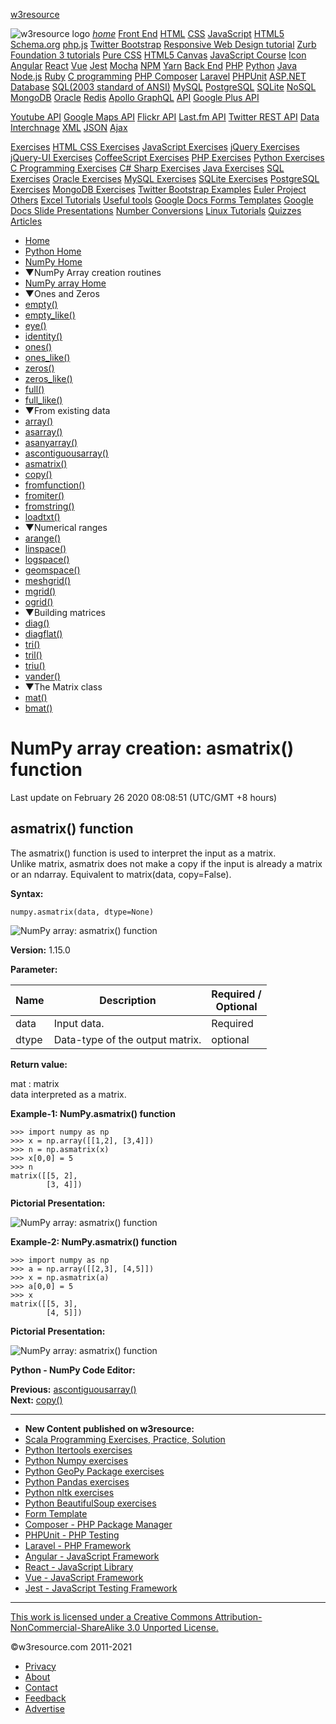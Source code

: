 <span class="mdl-layout-title">[w3resource](https://www.w3resource.com/index.php)</span>

<span class="mdl-layout-title"><img src="https://www.w3resource.com/images/w3resource-logo.png" alt="w3resource logo" id="log_img" class="drawer_logo" /></span> <a href="https://www.w3resource.com/index.php" class="mdl-navigation__link"><em>home</em></a> <a href="#" id="drawer_menu_topic_head1" class="mdl-navigation__link">Front End</a> <a href="https://www.w3resource.com/html/HTML-tutorials.php" class="mdl-navigation__link">HTML</a> <a href="https://www.w3resource.com/css/CSS-tutorials.php" class="mdl-navigation__link">CSS</a> <a href="https://www.w3resource.com/javascript/javascript.php" class="mdl-navigation__link">JavaScript</a> <a href="https://www.w3resource.com/html5/introduction.php" class="mdl-navigation__link">HTML5</a> <a href="https://www.w3resource.com/schema.org/introduction.php" class="mdl-navigation__link">Schema.org</a> <a href="https://www.w3resource.com/phpjs/use-php-functions-in-javascript.php" class="mdl-navigation__link">php.js</a> <a href="https://www.w3resource.com/twitter-bootstrap/tutorial.php" class="mdl-navigation__link">Twitter Bootstrap</a> <a href="https://www.w3resource.com/responsive-web-design/overview.php" class="mdl-navigation__link">Responsive Web Design tutorial</a> <a href="https://www.w3resource.com/zurb-foundation3/introduction.php" class="mdl-navigation__link">Zurb Foundation 3 tutorials</a> <a href="https://www.w3resource.com/pure/" class="mdl-navigation__link">Pure CSS</a> <a href="https://www.w3resource.com/html5-canvas/" class="mdl-navigation__link">HTML5 Canvas</a> <a href="https://www.w3resource.com/course/javascript-course.html" class="mdl-navigation__link">JavaScript Course</a> <a href="https://www.w3resource.com/icon/" class="mdl-navigation__link">Icon</a> <a href="https://www.w3resource.com/angular/getting-started-with-angular.php" class="mdl-navigation__link">Angular</a> <a href="https://www.w3resource.com/react/react-js-overview.php" class="mdl-navigation__link">React</a> <a href="https://www.w3resource.com/vue/installation.php" class="mdl-navigation__link">Vue</a> <a href="https://www.w3resource.com/jest/introduction.php" class="mdl-navigation__link">Jest</a> <a href="https://www.w3resource.com/mocha/getting-started.php" class="mdl-navigation__link">Mocha</a> <a href="https://www.w3resource.com/npm/getting-started-with-npm.php" class="mdl-navigation__link">NPM</a> <a href="https://www.w3resource.com/yarn/getting-started-with-yarn.php" class="mdl-navigation__link">Yarn</a> <a href="#" id="drawer_menu_topic_head2" class="mdl-navigation__link">Back End</a> <a href="https://www.w3resource.com/php/php-home.php" class="mdl-navigation__link">PHP</a> <a href="https://www.w3resource.com/python/python-tutorial.php" class="mdl-navigation__link">Python</a> <a href="https://www.w3resource.com/java-tutorial/" class="mdl-navigation__link">Java</a> <a href="https://www.w3resource.com/node.js/node.js-tutorials.php" class="mdl-navigation__link">Node.js</a> <a href="https://www.w3resource.com/ruby/" class="mdl-navigation__link">Ruby</a> <a href="https://www.w3resource.com/c-programming/programming-in-c.php" class="mdl-navigation__link">C programming</a> <a href="https://www.w3resource.com/php/composer/a-gentle-introduction-to-composer.php" class="mdl-navigation__link">PHP Composer</a> <a href="https://www.w3resource.com/php/PHPUnit/a-gentle-introduction-to-unit-test-and-testing.php" class="mdl-navigation__link">Laravel</a> <a href="https://www.w3resource.com/laravel/laravel-tutorial.php" class="mdl-navigation__link">PHPUnit</a> <a href="https://www.w3resource.com/asp.net/getting-started-with-asp.php" class="mdl-navigation__link">ASP.NET</a> <a href="#" id="drawer_menu_topic_head3" class="mdl-navigation__link">Database</a> <a href="https://www.w3resource.com/sql/tutorials.php" class="mdl-navigation__link">SQL(2003 standard of ANSI)</a> <a href="https://www.w3resource.com/mysql/mysql-tutorials.php" class="mdl-navigation__link">MySQL</a> <a href="https://w3resource.com/PostgreSQL/tutorial.php" class="mdl-navigation__link">PostgreSQL</a> <a href="https://www.w3resource.com/sqlite/" class="mdl-navigation__link">SQLite</a> <a href="https://www.w3resource.com/mongodb/nosql.php" class="mdl-navigation__link">NoSQL</a> <a href="https://www.w3resource.com/mongodb/nosql.php" class="mdl-navigation__link">MongoDB</a> <a href="https://www.w3resource.com/oracle/index.php" class="mdl-navigation__link">Oracle</a> <a href="https://www.w3resource.com/redis/index.php" class="mdl-navigation__link">Redis</a> <a href="https://www.w3resource.com/apollo-graphql/the-apollo-graphql-platform.php" class="mdl-navigation__link">Apollo GraphQL</a> <a href="#" id="drawer_menu_topic_head4" class="mdl-navigation__link">API</a> <a href="https://www.w3resource.com/API/google-plus/tutorial.php" class="mdl-navigation__link">Google Plus API</a>

<a href="https://www.w3resource.com/API/youtube/tutorial.php" class="mdl-navigation__link">Youtube API</a> <a href="https://www.w3resource.com/API/google-maps/index.php" class="mdl-navigation__link">Google Maps API</a> <a href="https://www.w3resource.com/API/flickr/tutorial.php" class="mdl-navigation__link">Flickr API</a> <a href="https://www.w3resource.com/API/last.fm/tutorial.php" class="mdl-navigation__link">Last.fm API</a> <a href="https://www.w3resource.com/API/twitter-rest-api/" class="mdl-navigation__link">Twitter REST API</a> <a href="#" id="drawer_menu_topic_head5" class="mdl-navigation__link">Data Interchnage</a> <a href="https://www.w3resource.com/xml/xml.php" class="mdl-navigation__link">XML</a> <a href="https://www.w3resource.com/JSON/introduction.php" class="mdl-navigation__link">JSON</a> <a href="https://www.w3resource.com/ajax/introduction.php" class="mdl-navigation__link">Ajax</a>

<a href="#" id="drawer_menu_topic_head6" class="mdl-navigation__link">Exercises</a> <a href="https://www.w3resource.com/html-css-exercise/index.php" class="mdl-navigation__link">HTML CSS Exercises</a> <a href="https://www.w3resource.com/javascript-exercises/" class="mdl-navigation__link">JavaScript Exercises</a> <a href="https://www.w3resource.com/jquery-exercises/" class="mdl-navigation__link">jQuery Exercises</a> <a href="https://www.w3resource.com/jquery-ui-exercises/" class="mdl-navigation__link">jQuery-UI Exercises</a> <a href="https://www.w3resource.com/coffeescript-exercises/" class="mdl-navigation__link">CoffeeScript Exercises</a> <a href="https://www.w3resource.com/php-exercises/" class="mdl-navigation__link">PHP Exercises</a> <a href="https://www.w3resource.com/python-exercises/" class="mdl-navigation__link">Python Exercises</a> <a href="https://www.w3resource.com/c-programming-exercises/" class="mdl-navigation__link">C Programming Exercises</a> <a href="https://www.w3resource.com/csharp-exercises/" class="mdl-navigation__link">C# Sharp Exercises</a> <a href="https://www.w3resource.com/java-exercises/" class="mdl-navigation__link">Java Exercises</a> <a href="https://www.w3resource.com/sql-exercises/" class="mdl-navigation__link">SQL Exercises</a> <a href="https://www.w3resource.com/oracle-exercises/" class="mdl-navigation__link">Oracle Exercises</a> <a href="https://www.w3resource.com/mysql-exercises/" class="mdl-navigation__link">MySQL Exercises</a> <a href="https://www.w3resource.com/sqlite-exercises/" class="mdl-navigation__link">SQLite Exercises</a> <a href="https://www.w3resource.com/postgresql-exercises/" class="mdl-navigation__link">PostgreSQL Exercises</a> <a href="https://www.w3resource.com/mongodb-exercises/" class="mdl-navigation__link">MongoDB Exercises</a> <a href="https://www.w3resource.com/twitter-bootstrap/examples.php" class="mdl-navigation__link">Twitter Bootstrap Examples</a> <a href="https://www.w3resource.com/euler-project/" class="mdl-navigation__link">Euler Project</a> <a href="#" id="drawer_menu_topic_head7" class="mdl-navigation__link">Others</a> <a href="https://www.w3resource.com/excel/" class="mdl-navigation__link">Excel Tutorials</a> <a href="https://www.w3resource.com/web-development-tools/useful-web-development-tools.php" class="mdl-navigation__link">Useful tools</a> <a href="https://www.w3resource.com/form-template/" class="mdl-navigation__link">Google Docs Forms Templates</a> <a href="https://www.w3resource.com/slides/" class="mdl-navigation__link">Google Docs Slide Presentations</a> <a href="https://www.w3resource.com/convert/number/binary-to-decimal.php" class="mdl-navigation__link">Number Conversions</a> <a href="https://www.w3resource.com/linux-system-administration/installation.php" class="mdl-navigation__link">Linux Tutorials</a> <a href="https://www.w3resource.com/quizzes/python/index.php" class="mdl-navigation__link">Quizzes</a> <a href="https://www.w3resource.com/Articles/index.php" class="mdl-navigation__link">Articles</a>

- [Home](/index.php)
- [Python Home](/python/python-tutorial.php)
- [NumPy Home](/numpy/index.php)
- ▼NumPy Array creation routines
- [NumPy array Home](/numpy/array-creation/index.php)
- ▼Ones and Zeros
- [empty()](/numpy/array-creation/empty.php)
- [empty_like()](/numpy/array-creation/empty_like.php)
- [eye()](/numpy/array-creation/eye.php)
- [identity()](/numpy/array-creation/identity.php)
- [ones()](/numpy/array-creation/ones.php)
- [ones_like()](/numpy/array-creation/ones_like.php)
- [zeros()](/numpy/array-creation/zeros.php)
- [zeros_like()](/numpy/array-creation/zeros_like.php)
- [full()](/numpy/array-creation/full.php)
- [full_like()](/numpy/array-creation/full_like.php)
- ▼From existing data
- [array()](/numpy/array-creation/array.php)
- [asarray()](/numpy/array-creation/asarray.php)
- [asanyarray()](/numpy/array-creation/asanyarray.php)
- [ascontiguousarray()](/numpy/array-creation/ascontiguousarray.php)
- [asmatrix()](/numpy/array-creation/asmatrix.php)
- [copy()](/numpy/array-creation/copy.php)
- [fromfunction()](/numpy/array-creation/fromfunction.php)
- [fromiter()](/numpy/array-creation/fromiter.php)
- [fromstring()](/numpy/array-creation/fromstring.php)
- [loadtxt()](/numpy/array-creation/loadtxt.php)
- ▼Numerical ranges
- [arange()](/numpy/array-creation/arange.php)
- [linspace()](/numpy/array-creation/linspace.php)
- [logspace()](/numpy/array-creation/logspace.php)
- [geomspace()](/numpy/array-creation/geomspace.php)
- [meshgrid()](/numpy/array-creation/meshgrid.php)
- [mgrid()](/numpy/array-creation/mgrid.php)
- [ogrid()](/numpy/array-creation/ogrid.php)
- ▼Building matrices
- [diag()](/numpy/array-creation/diag.php)
- [diagflat()](/numpy/array-creation/diagflat.php)
- [tri()](/numpy/array-creation/tri.php)
- [tril()](/numpy/array-creation/tril.php)
- [triu()](/numpy/array-creation/triu.php)
- [vander()](/numpy/array-creation/vander.php)
- ▼The Matrix class
- [mat()](/numpy/array-creation/mat.php)
- [bmat()](/numpy/array-creation/bmat.php)

# NumPy array creation: asmatrix() function

Last update on February 26 2020 08:08:51 (UTC/GMT +8 hours)

<span class="underline"></span>

<span class="underline"></span>

## asmatrix() function

The asmatrix() function is used to interpret the input as a matrix.  
Unlike matrix, asmatrix does not make a copy if the input is already a matrix or an ndarray. Equivalent to matrix(data, copy=False).

**Syntax:**

    numpy.asmatrix(data, dtype=None)

![NumPy array: asmatrix() function](https://www.w3resource.com/w3r_images/numpy-asmatrix-function-image-a.png)

**Version:** 1.15.0

**Parameter:**

<table><thead><tr class="header"><th>Name</th><th>Description</th><th>Required /<br />
Optional</th></tr></thead><tbody><tr class="odd"><td>data</td><td>Input data.</td><td>Required</td></tr><tr class="even"><td>dtype</td><td>Data-type of the output matrix.</td><td>optional</td></tr></tbody></table>

**Return value:**

mat : matrix  
data interpreted as a matrix.

**Example-1: NumPy.asmatrix() function**

    >>> import numpy as np
    >>> x = np.array([[1,2], [3,4]])
    >>> n = np.asmatrix(x)
    >>> x[0,0] = 5
    >>> n
    matrix([[5, 2],
            [3, 4]])

**Pictorial Presentation:**

![NumPy array: asmatrix() function](https://www.w3resource.com/w3r_images/numpy-asmatrix-function-image-1.png)

**Example-2: NumPy.asmatrix() function**

    >>> import numpy as np
    >>> a = np.array([[2,3], [4,5]])
    >>> x = np.asmatrix(a)
    >>> a[0,0] = 5
    >>> x
    matrix([[5, 3],
            [4, 5]])

**Pictorial Presentation:**

![NumPy array: asmatrix() function](https://www.w3resource.com/w3r_images/numpy-asmatrix-function-image-1-a.png)

**Python - NumPy Code Editor:**

**Previous:** [ascontiguousarray()](https://www.w3resource.com/numpy/array-creation/ascontiguousarray.php)  
**Next:** [copy()](https://www.w3resource.com/numpy/array-creation/copy.php)

---

<span class="underline"></span>

- **New Content published on w3resource:**
- [Scala Programming Exercises, Practice, Solution](https://www.w3resource.com/scala-exercises/index.php)
- [Python Itertools exercises](https://www.w3resource.com/python-exercises/itertools/index.php)
- [Python Numpy exercises](https://www.w3resource.com/python-exercises/numpy/index.php)
- [Python GeoPy Package exercises](https://www.w3resource.com/python-exercises/geopy/index.php)
- [Python Pandas exercises](https://www.w3resource.com/python-exercises/pandas/index.php)
- [Python nltk exercises](https://www.w3resource.com/python-exercises/nltk/index.php)
- [Python BeautifulSoup exercises](https://www.w3resource.com/python-exercises/BeautifulSoup/index.php)
- [Form Template](https://www.w3resource.com/form-template/)
- [Composer - PHP Package Manager](https://www.w3resource.com/php/composer/a-gentle-introduction-to-composer.php)
- [PHPUnit - PHP Testing](https://www.w3resource.com/php/PHPUnit/a-gentle-introduction-to-unit-test-and-testing.php)
- [Laravel - PHP Framework](https://www.w3resource.com/laravel/laravel-tutorial.php)
- [Angular - JavaScript Framework](https://www.w3resource.com/angular/getting-started-with-angular.php)
- [React - JavaScript Library](https://www.w3resource.com/react/react-js-overview.php)
- [Vue - JavaScript Framework](https://www.w3resource.com/vue/installation.php)
- [Jest - JavaScript Testing Framework](https://www.w3resource.com/jest/jest-getting-started.php)

---

<span class="underline"></span>

<span class="underline"></span>

<span class="underline"></span>

[This work is licensed under a Creative Commons Attribution-NonCommercial-ShareAlike 3.0 Unported License.](https://creativecommons.org/licenses/by-nc-sa/3.0/deed.en_US)

©w3resource.com 2011-2021

- [Privacy](https://www.w3resource.com/privacy.php)
- [About](https://www.w3resource.com/about.php)
- [Contact](https://www.w3resource.com/contact.php)
- [Feedback](https://www.w3resource.com/feedback.php)
- [Advertise](https://www.w3resource.com/advertise.php)
